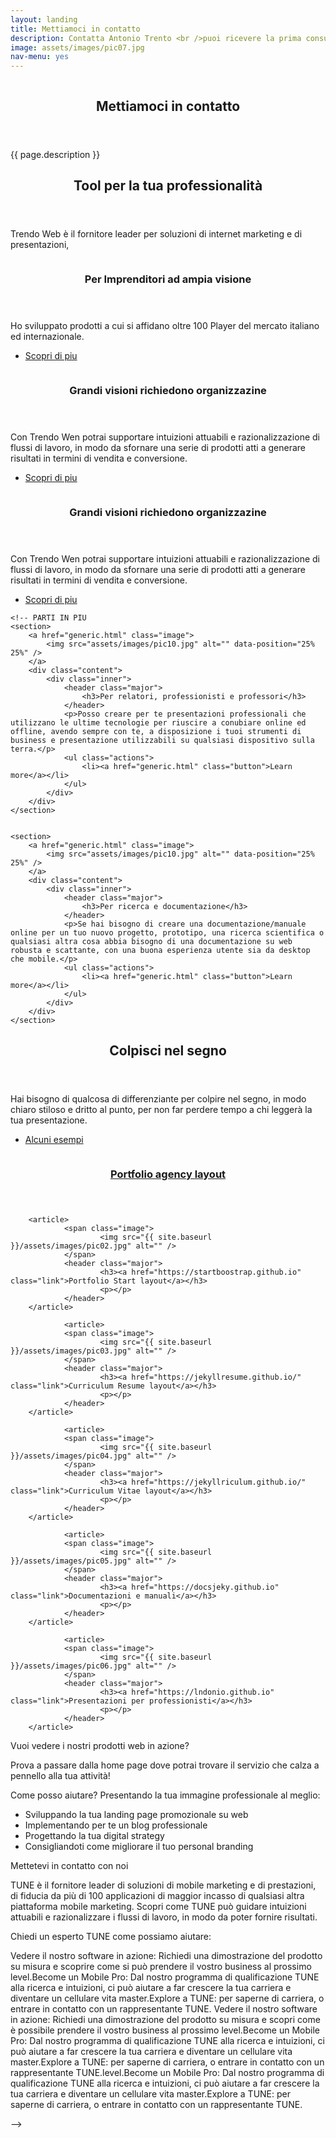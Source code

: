 ```yaml
---
layout: landing
title: Mettiamoci in contatto
description: Contatta Antonio Trento <br />puoi ricevere la prima consulenza gratuitamente.
image: assets/images/pic07.jpg
nav-menu: yes
---
```


<!-- Banner -->
<!-- Note: The "styleN" class below should match that of the header element. -->
<section id="banner" class="style3">
	<div class="inner">
		<span class="image">
			<img src="{{ site.baseurl }}/{{ page.image }}" alt="" />
		</span>
		<header class="major">
			<h1>Mettiamoci in contatto</h1>
		</header>
		<div class="content">
			<p>{{ page.description }}</p>
		</div>
	</div>
</section>

<!-- Main -->
<div id="main">
<!-- One -->
<section id="one">
	<div class="inner">
		<header class="major">
			<h2>Tool per la tua professionalit&agrave;</h2>
		</header>
		<p>Trendo Web è il fornitore leader per soluzioni di internet marketing e di presentazioni,</p>
	</div>
</section>

<!-- Two -->
<section id="two" class="spotlights">
	<section>
		<a href="generic.html" class="image">
			<img src="assets/images/pic08.jpg" alt="" data-position="center center" />
		</a>
		<div class="content">
			<div class="inner">
				<header class="major">
					<h3>Per Imprenditori ad ampia visione</h3>
				</header>
				<p>Ho sviluppato prodotti a cui si affidano oltre 100 Player del mercato italiano ed internazionale.</p>
				<ul class="actions">
					<li><a href="generic.html" class="button">Scopri di piu</a></li>
				</ul>
			</div>
		</div>
	</section>

<!-- Three -->
<section id="three" class="spotlights">
	<section>
		<a href="generic.html" class="image">
			<img src="assets/images/pic08.jpg" alt="" data-position="center center" />
		</a>
		<div class="content">
			<div class="inner">
				<header class="major">
					<h3>Grandi visioni richiedono organizzazine</h3>
				</header>
				<p>Con Trendo Wen potrai supportare intuizioni attuabili e razionalizzazione di flussi di lavoro, in modo da sfornare una serie di prodotti atti a generare risultati in termini di vendita e conversione.</p>
				<ul class="actions">
					<li><a href="generic.html" class="button">Scopri di piu</a></li>
				</ul>
			</div>
		</div>
	</section>
	<!-- Four -->
<section id="four" class="spotlights">
	<section>
		<a href="generic.html" class="image">
			<img src="assets/images/pic08.jpg" alt="" data-position="center center" />
		</a>
		<div class="content">
			<div class="inner">
				<header class="major">
					<h3>Grandi visioni richiedono organizzazine</h3>
				</header>
				<p>Con Trendo Wen potrai supportare intuizioni attuabili e razionalizzazione di flussi di lavoro, in modo da sfornare una serie di prodotti atti a generare risultati in termini di vendita e conversione.</p>
				<ul class="actions">
					<li><a href="generic.html" class="button">Scopri di piu</a></li>
				</ul>
			</div>
		</div>
	</section>

	<!-- PARTI IN PIU
	<section>
		<a href="generic.html" class="image">
			<img src="assets/images/pic10.jpg" alt="" data-position="25% 25%" />
		</a>
		<div class="content">
			<div class="inner">
				<header class="major">
					<h3>Per relatori, professionisti e professori</h3>
				</header>
				<p>Posso creare per te presentazioni professionali che utilizzano le ultime tecnologie per riuscire a conubiare online ed offline, avendo sempre con te, a disposizione i tuoi strumenti di business e presentazione utilizzabili su qualsiasi dispositivo sulla terra.</p>
				<ul class="actions">
					<li><a href="generic.html" class="button">Learn more</a></li>
				</ul>
			</div>
		</div>
	</section>


	<section>
		<a href="generic.html" class="image">
			<img src="assets/images/pic10.jpg" alt="" data-position="25% 25%" />
		</a>
		<div class="content">
			<div class="inner">
				<header class="major">
					<h3>Per ricerca e documentazione</h3>
				</header>
				<p>Se hai bisogno di creare una documentazione/manuale online per un tuo nuovo progetto, prototipo, una ricerca scientifica o qualsiasi altra cosa abbia bisogno di una documentazione su web robusta e scattante, con una buona esperienza utente sia da desktop che mobile.</p>
				<ul class="actions">
					<li><a href="generic.html" class="button">Learn more</a></li>
				</ul>
			</div>
		</div>
	</section> 	
</section>


<section id="three">
	<div class="inner">
		<header class="major">
			<h2>Colpisci nel segno</h2>
		</header>
		<p>Hai bisogno di qualcosa di differenziante per colpire nel segno, in modo chiaro stiloso e dritto al punto, per non far perdere tempo a chi leggerà la tua presentazione.</p>
		<ul class="actions">
			<li><a href="#tiles" class="button next scrolly">Alcuni esempi</a></li>
		</ul>
	</div>
</section>

<section id="tiles" class="tiles">
        <article>
                <span class="image">
                        <img src="{{ site.baseurl }}/assets/images/pic01.jpg" alt="" />
                </span>
                <header class="major">
                        <h3><a href="https://jekyllagency.github.io" class="link">Portfolio agency layout</a></h3>
                        <p></p>
                </header>
        </article>

        <article>
                <span class="image">
                        <img src="{{ site.baseurl }}/assets/images/pic02.jpg" alt="" />
                </span>
                <header class="major">
                        <h3><a href="https://startboostrap.github.io" class="link">Portfolio Start layout</a></h3>
                        <p></p>
                </header>
        </article>

				<article>
                <span class="image">
                        <img src="{{ site.baseurl }}/assets/images/pic03.jpg" alt="" />
                </span>
                <header class="major">
                        <h3><a href="https://jekyllresume.github.io/" class="link">Curriculum Resume layout</a></h3>
                        <p></p>
                </header>
        </article>

				<article>
                <span class="image">
                        <img src="{{ site.baseurl }}/assets/images/pic04.jpg" alt="" />
                </span>
                <header class="major">
                        <h3><a href="https://jekyllriculum.github.io/" class="link">Curriculum Vitae layout</a></h3>
                        <p></p>
                </header>
        </article>

				<article>
                <span class="image">
                        <img src="{{ site.baseurl }}/assets/images/pic05.jpg" alt="" />
                </span>
                <header class="major">
                        <h3><a href="https://docsjeky.github.io" class="link">Documentazioni e manuali</a></h3>
                        <p></p>
                </header>
        </article>

				<article>
                <span class="image">
                        <img src="{{ site.baseurl }}/assets/images/pic06.jpg" alt="" />
                </span>
                <header class="major">
                        <h3><a href="https://lndonio.github.io" class="link">Presentazioni per professionisti</a></h3>
                        <p></p>
                </header>
        </article>

</section>


</div>






Vuoi vedere i nostri prodotti web in azione? 

Prova a passare dalla home page dove potrai trovare il servizio che calza a pennello alla tua attività!

Come posso aiutare? Presentando la tua immagine professionale al meglio:

- Sviluppando la tua landing page promozionale su web
- Implementando per te un blog professionale
- Progettando la tua digital strategy 
- Consigliandoti come migliorare il tuo personal branding

Mettetevi in ​​contatto con noi

TUNE è il fornitore leader di soluzioni di mobile marketing e di prestazioni, di fiducia da più di 100 applicazioni di maggior incasso di qualsiasi altra piattaforma mobile marketing. Scopri come TUNE può guidare intuizioni attuabili e razionalizzare i flussi di lavoro, in modo da poter fornire risultati.

Chiedi un esperto TUNE come possiamo aiutare:

Vedere il nostro software in azione: Richiedi una dimostrazione del prodotto su misura e scoprire come si può prendere il vostro business al prossimo level.Become un Mobile Pro: Dal nostro programma di qualificazione TUNE alla ricerca e intuizioni, ci può aiutare a far crescere la tua carriera e diventare un cellulare vita master.Explore a TUNE: per saperne di carriera, o entrare in contatto con un rappresentante TUNE.
Vedere il nostro software in azione: Richiedi una dimostrazione del prodotto su misura  e scopri come è possibile prendere il vostro business al prossimo level.Become un Mobile Pro: Dal nostro programma di qualificazione TUNE alla ricerca e intuizioni, ci può aiutare a far crescere la tua carriera e diventare un cellulare vita master.Explore a TUNE: per saperne di carriera, o entrare in contatto con un rappresentante TUNE.level.Become un Mobile Pro: Dal nostro programma di qualificazione TUNE alla ricerca e intuizioni, ci può aiutare a far crescere la tua carriera e diventare un cellulare vita master.Explore a TUNE: per saperne di carriera, o entrare in contatto con un rappresentante TUNE.



 -->
